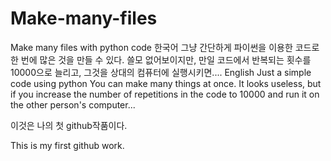 # Make-many-files
Make many files with python code
 한국어
그냥 간단하게 파이썬을 이용한 코드로
한 번에 많은 것을 만들 수 있다.
쓸모 없어보이지만, 만일 코드에서 반복되는 횟수를 10000으로 늘리고, 그것을 상대의 컴퓨터에 실행시키면....
English 
Just a simple code using python
You can make many things at once.
It looks useless, but if you increase the number of repetitions in the code to 10000 and run it on the other person's computer...

이것은 나의 첫 github작품이다.

This is my first github work.
